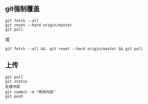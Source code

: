 ## git强制覆盖

```
git fetch --all
git reset --hard origin/master
git pull
```

或

~~~
git fetch --all &&  git reset --hard origin/master && git pull
~~~

## 上传

~~~
git pull
git status
处理冲突
git commit -m "修改内容"
git push
~~~



